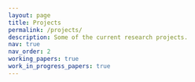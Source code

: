 ```yaml
---
layout: page
title: Projects
permalink: /projects/
description: Some of the current research projects.
nav: true
nav_order: 2
working_papers: true 
work_in_progress_papers: true
---
```



